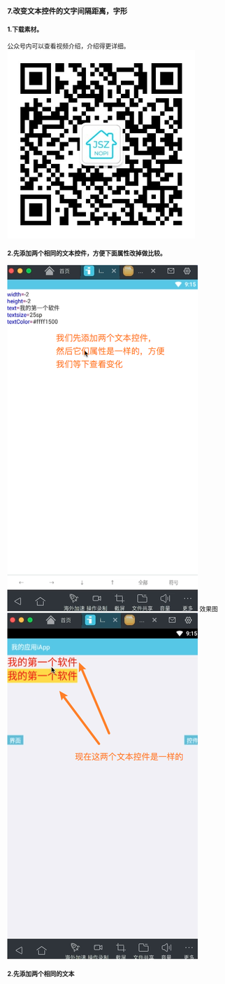 ### 7.改变文本控件的文字间隔距离，字形
#### 1.下载素材。
公众号内可以查看视频介绍，介绍得更详细。
![title](https://raw.githubusercontent.com/JSZNopi/JSZImage/master/gitnote/2019/10/30/WXCODE-1572446034519.jpeg)

#### 2.先添加两个相同的文本控件，方便下面属性改掉做比较。
![title](https://raw.githubusercontent.com/JSZNopi/JSZImage/master/gitnote/2019/11/07/1-1573136056067.png)
效果图
![title](https://raw.githubusercontent.com/JSZNopi/JSZImage/master/gitnote/2019/11/07/2-1573136181508.png)

#### 2.先添加两个相同的文本